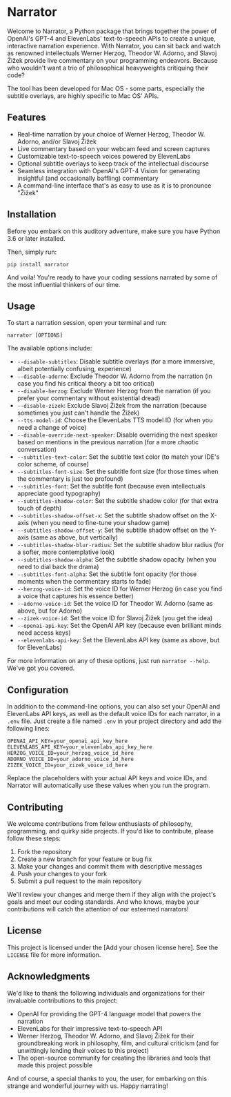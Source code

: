 # Narrator

Welcome to Narrator, a Python package that brings together the power of OpenAI's GPT-4 and ElevenLabs' text-to-speech APIs to create a unique, interactive narration experience. With Narrator, you can sit back and watch as renowned intellectuals Werner Herzog, Theodor W. Adorno, and Slavoj Žižek provide live commentary on your programming endeavors. Because who wouldn't want a trio of philosophical heavyweights critiquing their code?

The tool has been developed for Mac OS - some parts, especially the subtitle overlays, are highly specific to Mac OS' APIs.

## Features

- Real-time narration by your choice of Werner Herzog, Theodor W. Adorno, and/or Slavoj Žižek
- Live commentary based on your webcam feed and screen captures
- Customizable text-to-speech voices powered by ElevenLabs
- Optional subtitle overlays to keep track of the intellectual discourse
- Seamless integration with OpenAI's GPT-4 Vision for generating insightful (and occasionally baffling) commentary
- A command-line interface that's as easy to use as it is to pronounce "Žižek"

## Installation

Before you embark on this auditory adventure, make sure you have Python 3.6 or later installed.

Then, simply run:

```
pip install narrator
```

And voila! You're ready to have your coding sessions narrated by some of the most influential thinkers of our time.

## Usage

To start a narration session, open your terminal and run:

```
narrator [OPTIONS]
```

The available options include:

- `--disable-subtitles`: Disable subtitle overlays (for a more immersive, albeit potentially confusing, experience)
- `--disable-adorno`: Exclude Theodor W. Adorno from the narration (in case you find his critical theory a bit too critical)
- `--disable-herzog`: Exclude Werner Herzog from the narration (if you prefer your commentary without existential dread)
- `--disable-zizek`: Exclude Slavoj Žižek from the narration (because sometimes you just can't handle the Žižek)
- `--tts-model-id`: Choose the ElevenLabs TTS model ID (for when you need a change of voice)
- `--disable-override-next-speaker`: Disable overriding the next speaker based on mentions in the previous narration (for a more chaotic conversation)
- `--subtitles-text-color`: Set the subtitle text color (to match your IDE's color scheme, of course)
- `--subtitles-font-size`: Set the subtitle font size (for those times when the commentary is just too profound)
- `--subtitles-font`: Set the subtitle font (because even intellectuals appreciate good typography)
- `--subtitles-shadow-color`: Set the subtitle shadow color (for that extra touch of depth)
- `--subtitles-shadow-offset-x`: Set the subtitle shadow offset on the X-axis (when you need to fine-tune your shadow game)
- `--subtitles-shadow-offset-y`: Set the subtitle shadow offset on the Y-axis (same as above, but vertically)
- `--subtitles-shadow-blur-radius`: Set the subtitle shadow blur radius (for a softer, more contemplative look)
- `--subtitles-shadow-alpha`: Set the subtitle shadow opacity (when you need to dial back the drama)
- `--subtitles-font-alpha`: Set the subtitle font opacity (for those moments when the commentary starts to fade)
- `--herzog-voice-id`: Set the voice ID for Werner Herzog (in case you find a voice that captures his essence better)
- `--adorno-voice-id`: Set the voice ID for Theodor W. Adorno (same as above, but for Adorno)
- `--zizek-voice-id`: Set the voice ID for Slavoj Žižek (you get the idea)
- `--openai-api-key`: Set the OpenAI API key (because even brilliant minds need access keys)
- `--elevenlabs-api-key`: Set the ElevenLabs API key (same as above, but for ElevenLabs)

For more information on any of these options, just run `narrator --help`. We've got you covered.

## Configuration

In addition to the command-line options, you can also set your OpenAI and ElevenLabs API keys, as well as the default voice IDs for each narrator, in a `.env` file. Just create a file named `.env` in your project directory and add the following lines:

```
OPENAI_API_KEY=your_openai_api_key_here
ELEVENLABS_API_KEY=your_elevenlabs_api_key_here
HERZOG_VOICE_ID=your_herzog_voice_id_here
ADORNO_VOICE_ID=your_adorno_voice_id_here
ZIZEK_VOICE_ID=your_zizek_voice_id_here
```

Replace the placeholders with your actual API keys and voice IDs, and Narrator will automatically use these values when you run the program.

## Contributing

We welcome contributions from fellow enthusiasts of philosophy, programming, and quirky side projects. If you'd like to contribute, please follow these steps:

1. Fork the repository
2. Create a new branch for your feature or bug fix
3. Make your changes and commit them with descriptive messages
4. Push your changes to your fork
5. Submit a pull request to the main repository

We'll review your changes and merge them if they align with the project's goals and meet our coding standards. And who knows, maybe your contributions will catch the attention of our esteemed narrators!

## License

This project is licensed under the [Add your chosen license here]. See the `LICENSE` file for more information.

## Acknowledgments

We'd like to thank the following individuals and organizations for their invaluable contributions to this project:

- OpenAI for providing the GPT-4 language model that powers the narration
- ElevenLabs for their impressive text-to-speech API
- Werner Herzog, Theodor W. Adorno, and Slavoj Žižek for their groundbreaking work in philosophy, film, and cultural criticism (and for unwittingly lending their voices to this project)
- The open-source community for creating the libraries and tools that made this project possible

And of course, a special thanks to you, the user, for embarking on this strange and wonderful journey with us. Happy narrating!
